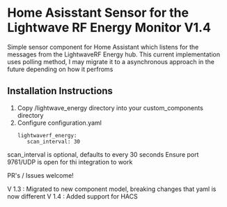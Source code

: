 # Home Asisstant Sensor for the Lightwave RF Energy Monitor V1.4

Simple sensor component for Home Assistant which listens for the messages from the LightwaveRF Energy hub. This current implementation uses polling method, I may migrate it to a asynchronous approach in the future depending on how it perfroms

## Installation Instructions

1. Copy /lightwave_energy directory into your custom_components directory
2. Configure configuration.yaml
   ```
   lightwaverf_energy:
      scan_interval: 30
   ```

scan_interval is optional, defaults to every 30 seconds
Ensure port 9761/UDP is open for thi integration to work

PR's / Issues welcome!

V 1.3 :  Migrated to new component model, breaking changes that yaml is now different
V 1.4 : Added support for HACS
